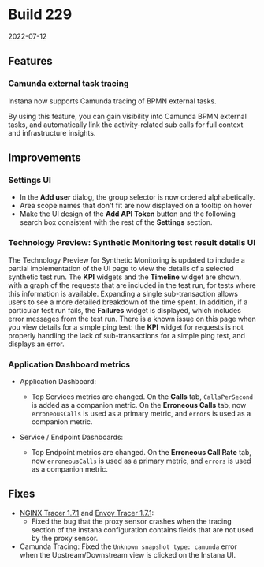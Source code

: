 # Build 229

2022-07-12

## Features

### Camunda external task tracing

Instana now supports Camunda tracing of BPMN external tasks.

By using this feature, you can gain visibility into Camunda BPMN external tasks, and automatically link the activity-related sub calls for full context and infrastructure insights.

## Improvements

### Settings UI

* In the **Add user** dialog, the group selector is now ordered alphabetically.
* Area scope names that don't fit are now displayed on a tooltip on hover
* Make the UI design of the **Add API Token** button and the following search box consistent with the rest of the **Settings** section.

### Technology Preview: Synthetic Monitoring test result details UI

The Technology Preview for Synthetic Monitoring is updated to include a partial implementation of the UI page to view the details of a selected synthetic test run. The **KPI** widgets and the **Timeline** widget are shown, with a graph of the requests that are included in the test run, for tests where this information is available. Expanding a single sub-transaction allows users to see a more detailed breakdown of the time spent.  In addition, if a particular test run fails, the **Failures** widget is displayed, which includes error messages from the test run.  There is a known issue on this page when you view details for a simple ping test:  the **KPI** widget for requests is not properly handling the lack of sub-transactions for a simple ping test, and displays an error.

### Application Dashboard metrics

* Application Dashboard:

  * Top Services metrics are changed. On the **Calls** tab, `CallsPerSecond` is added as a companion metric. On the **Erroneous Calls** tab, now `erroneousCalls` is used as a primary metric, and `errors` is used as a companion metric.
* Service / Endpoint Dashboards:

   * Top Endpoint metrics are changed. On the **Erroneous Call Rate** tab, now `erroneousCalls` is used as a primary metric, and `errors` is used as a companion metric.


## Fixes

* [NGINX Tracer 1.7.1](https://github.com/instana/nginx-tracing#171-2022-06-29) and [Envoy Tracer 1.7.1](https://github.com/instana/envoy-tracing#171-2022-06-29):
  * Fixed the bug that the proxy sensor crashes when the tracing section of the instana configuration contains fields that are not used by the proxy sensor.
* Camunda Tracing: Fixed the `Unknown snapshot type: camunda` error when the Upstream/Downstream view is clicked on the Instana UI.